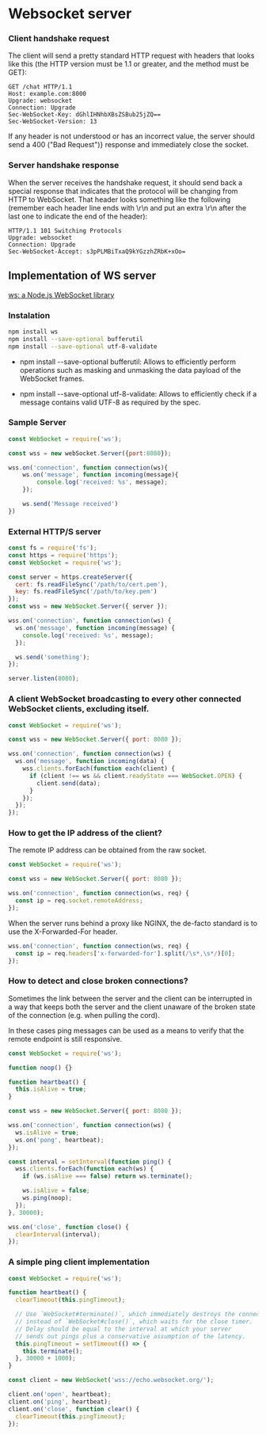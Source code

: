 # Websocket server

### Client handshake request

The client will send a pretty standard HTTP request with headers that looks like this (the HTTP version must be 1.1 or greater, and the method must be GET):

```
GET /chat HTTP/1.1
Host: example.com:8000
Upgrade: websocket
Connection: Upgrade
Sec-WebSocket-Key: dGhlIHNhbXBsZSBub25jZQ==
Sec-WebSocket-Version: 13
```

If any header is not understood or has an incorrect value, the server should send a 400 ("Bad Request")} response and immediately close the socket.

### Server handshake response

When the server receives the handshake request, it should send back a special response that indicates that the protocol will be changing from HTTP to WebSocket. That header looks something like the following (remember each header line ends with \r\n and put an extra \r\n after the last one to indicate the end of the header):

```
HTTP/1.1 101 Switching Protocols
Upgrade: websocket
Connection: Upgrade
Sec-WebSocket-Accept: s3pPLMBiTxaQ9kYGzzhZRbK+xOo=
```

## Implementation of WS server

[ws: a Node.js WebSocket library](https://github.com/websockets/ws)

### Instalation
```bash
npm install ws
npm install --save-optional bufferutil
npm install --save-optional utf-8-validate
```

- npm install --save-optional bufferutil: Allows to efficiently perform operations such as masking and unmasking the data payload of the WebSocket frames.

- npm install --save-optional utf-8-validate: Allows to efficiently check if a message contains valid UTF-8 as required by the spec.

### Sample Server

```js
const WebSocket = require('ws');

const wss = new webSocket.Server({port:8080});

wss.on('connection', function connection(ws){
    ws.on('message', function incoming(message){
        console.log('received: %s', message);
    });

    ws.send('Message received')
})
```

### External HTTP/S server

```js
const fs = require('fs');
const https = require('https');
const WebSocket = require('ws');

const server = https.createServer({
  cert: fs.readFileSync('/path/to/cert.pem'),
  key: fs.readFileSync('/path/to/key.pem')
});
const wss = new WebSocket.Server({ server });

wss.on('connection', function connection(ws) {
  ws.on('message', function incoming(message) {
    console.log('received: %s', message);
  });

  ws.send('something');
});

server.listen(8080);
```

### A client WebSocket broadcasting to every other connected WebSocket clients, excluding itself.

```js
const WebSocket = require('ws');

const wss = new WebSocket.Server({ port: 8080 });

wss.on('connection', function connection(ws) {
  ws.on('message', function incoming(data) {
    wss.clients.forEach(function each(client) {
      if (client !== ws && client.readyState === WebSocket.OPEN) {
        client.send(data);
      }
    });
  });
});
```

### How to get the IP address of the client?

The remote IP address can be obtained from the raw socket.

```js
const WebSocket = require('ws');

const wss = new WebSocket.Server({ port: 8080 });

wss.on('connection', function connection(ws, req) {
  const ip = req.socket.remoteAddress;
});
```

When the server runs behind a proxy like NGINX, the de-facto standard is to use the X-Forwarded-For header.

```js
wss.on('connection', function connection(ws, req) {
  const ip = req.headers['x-forwarded-for'].split(/\s*,\s*/)[0];
});
```

### How to detect and close broken connections?

Sometimes the link between the server and the client can be interrupted in a way that keeps both the server and the client unaware of the broken state of the connection (e.g. when pulling the cord).

In these cases ping messages can be used as a means to verify that the remote endpoint is still responsive.

```js
const WebSocket = require('ws');

function noop() {}

function heartbeat() {
  this.isAlive = true;
}

const wss = new WebSocket.Server({ port: 8080 });

wss.on('connection', function connection(ws) {
  ws.isAlive = true;
  ws.on('pong', heartbeat);
});

const interval = setInterval(function ping() {
  wss.clients.forEach(function each(ws) {
    if (ws.isAlive === false) return ws.terminate();

    ws.isAlive = false;
    ws.ping(noop);
  });
}, 30000);

wss.on('close', function close() {
  clearInterval(interval);
});
```

### A simple ping client implementation

```js
const WebSocket = require('ws');

function heartbeat() {
  clearTimeout(this.pingTimeout);

  // Use `WebSocket#terminate()`, which immediately destroys the connection,
  // instead of `WebSocket#close()`, which waits for the close timer.
  // Delay should be equal to the interval at which your server
  // sends out pings plus a conservative assumption of the latency.
  this.pingTimeout = setTimeout(() => {
    this.terminate();
  }, 30000 + 1000);
}

const client = new WebSocket('wss://echo.websocket.org/');

client.on('open', heartbeat);
client.on('ping', heartbeat);
client.on('close', function clear() {
  clearTimeout(this.pingTimeout);
});
```

